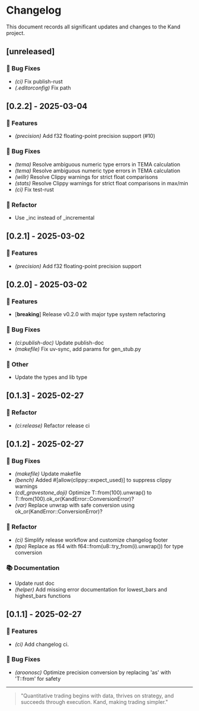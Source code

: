 # Changelog

This document records all significant updates and changes to the Kand project.

## [unreleased]

### 🐛 Bug Fixes

- *(ci)* Fix publish-rust
- *(.editorconfig)* Fix path

## [0.2.2] - 2025-03-04

### 🚀 Features

- *(precision)* Add f32 floating-point precision support (#10)

### 🐛 Bug Fixes

- *(tema)* Resolve ambiguous numeric type errors in TEMA calculation
- *(tema)* Resolve ambiguous numeric type errors in TEMA calculation
- *(willr)* Resolve Clippy warnings for strict float comparisons
- *(stats)* Resolve Clippy warnings for strict float comparisons in max/min
- *(ci)* Fix test-rust

### 🚜 Refactor

- Use _inc instead of _incremental

## [0.2.1] - 2025-03-02

### 🚀 Features

- *(precision)* Add f32 floating-point precision support

## [0.2.0] - 2025-03-02

### 🚀 Features

- [**breaking**] Release v0.2.0 with major type system refactoring

### 🐛 Bug Fixes

- *(ci:publish-doc)* Update publish-doc
- *(makefile)* Fix uv-sync, add params for gen_stub.py

### 💼 Other

- Update the types and lib type

## [0.1.3] - 2025-02-27

### 🚜 Refactor

- *(ci:release)* Refactor release ci

## [0.1.2] - 2025-02-27

### 🐛 Bug Fixes

- *(makefile)* Update makefile
- *(bench)* Added #[allow(clippy::expect_used)] to suppress clippy warnings
- *(cdl_gravestone_doji)* Optimize T::from(100).unwrap() to T::from(100).ok_or(KandError::ConversionError)?
- *(var)* Replace unwrap with safe conversion using ok_or(KandError::ConversionError)?

### 🚜 Refactor

- *(ci)* Simplify release workflow and customize changelog footer
- *(tpo)* Replace as f64 with f64::from(u8::try_from(i).unwrap()) for type conversion

### 📚 Documentation

- Update rust doc
- *(helper)* Add missing error documentation for lowest_bars and highest_bars functions

## [0.1.1] - 2025-02-27

### 🚀 Features

- *(ci)* Add changelog ci.

### 🐛 Bug Fixes

- *(aroonosc)* Optimize precision conversion by replacing 'as' with 'T::from' for safety

---

> "Quantitative trading begins with data, thrives on strategy, and succeeds through execution. Kand, making trading simpler."
